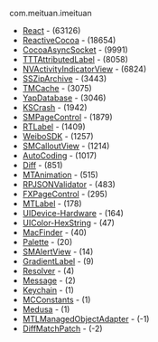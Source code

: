  com.meituan.imeituan

 - [React](https://github.com/facebook/react-native.git) - (63126)
- [ReactiveCocoa](https://github.com/ReactiveCocoa/ReactiveCocoa.git) - (18654)
- [CocoaAsyncSocket](https://github.com/robbiehanson/CocoaAsyncSocket.git) - (9991)
- [TTTAttributedLabel](https://github.com/mattt/TTTAttributedLabel.git) - (8058)
- [NVActivityIndicatorView](https://github.com/ninjaprox/NVActivityIndicatorView.git) - (6824)
- [SSZipArchive](https://github.com/ZipArchive/ZipArchive.git) - (3443)
- [TMCache](https://github.com/tumblr/TMCache.git) - (3075)
- [YapDatabase](https://github.com/yaptv/YapDatabase.git) - (3046)
- [KSCrash](https://github.com/kstenerud/KSCrash.git) - (1942)
- [SMPageControl](https://github.com/Spaceman-Labs/SMPageControl.git) - (1879)
- [RTLabel](https://github.com/honcheng/RTLabel.git) - (1409)
- [WeiboSDK](https://github.com/sinaweibosdk/weibo_ios_sdk.git) - (1257)
- [SMCalloutView](https://github.com/nfarina/calloutview.git) - (1214)
- [AutoCoding](https://github.com/nicklockwood/AutoCoding.git) - (1017)
- [Diff](https://github.com/wokalski/Diff.swift.git) - (851)
- [MTAnimation](https://github.com/mysterioustrousers/MTAnimation.git) - (515)
- [RPJSONValidator](https://github.com/reygonzales/RPJSONValidator.git) - (483)
- [FXPageControl](https://github.com/nicklockwood/FXPageControl.git) - (295)
- [MTLabel](https://github.com/Tuszy/MTLabel.git) - (178)
- [UIDevice-Hardware](https://github.com/monospacecollective/UIDevice-Hardware.git) - (164)
- [UIColor-HexString](https://github.com/kevinrenskers/UIColor-HexString.git) - (47)
- [MacFinder](https://github.com/mavris/MacFinder.git) - (40)
- [Palette](https://github.com/Charlisim/Palette-iOS.git) - (20)
- [SMAlertView](https://github.com/liqingfa/SMAlertView.git) - (14)
- [GradientLabel](https://github.com/FinderTiwk/GradientLabel.git) - (9)
- [Resolver](https://github.com/hmlongco/Resolver.git) - (4)
- [Message](https://github.com/incetro/Message.git) - (2)
- [Keychain](https://github.com/pkrll/Keychain.git) - (1)
- [MCConstants](https://github.com/imegatron/MCConstants.git) - (1)
- [Medusa](https://github.com/Limon-O-O/Medusa.git) - (1)
- [MTLManagedObjectAdapter](https://github.com/Overcoat/MTLManagedObjectAdapter.git) - (-1)
- [DiffMatchPatch](https://github.com/aerogear/aerogear-ios-diffmatchpatch.git) - (-2)